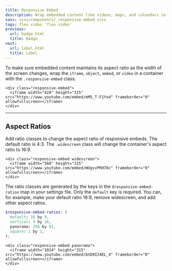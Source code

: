 ```yaml
---
title: Responsive Embed
description: Wrap embedded content like videos, maps, and calendars in a responsive embed container to maintain the correct aspect ratio regardless of screen size.
sass: scss/components/_responsive-embed.scss
tags: flex video 'flex video'
previous:
  url: badge.html
  title: Badge
next:
  url: label.html
  title: Label
---
```


To make sure embedded content maintains its aspect ratio as the width of the screen changes, wrap the `iframe`, `object`, `embed`, or `video` in a container with the `.responsive-embed` class.

```html_example
<div class="responsive-embed">
  <iframe width="420" height="315" src="https://www.youtube.com/embed/mM5_T-F1Yn4" frameborder="0" allowfullscreen></iframe>
</div>
```

---

## Aspect Ratios

Add ratio classes to change the aspect ratio of responsive embeds. The default ratio is 4:3. The `.widescreen` class will change the container's aspect ratio to 16:9.

```html_example
<div class="responsive-embed widescreen">
  <iframe width="560" height="315" src="https://www.youtube.com/embed/WUgvvPRH7Oc" frameborder="0" allowfullscreen></iframe>
</div>
```

The ratio classes are generated by the keys in the `$responsive-embed-ratios` map in your settings file. Only the `default` key is required. You can, for example, make your default ratio 16:9, remove widescreen, and add other aspect ratios.

```scss
$responsive-embed-ratios: (
  default: 16 by 9,
  vertical: 9 by 16,
  panorama: 256 by 81,
  square: 1 by 1,
);
```

```html_example
<div class="responsive-embed panorama">
  <iframe width="1024" height="315" src="https://www.youtube.com/embed/bnD9I24EL_4" frameborder="0" allowfullscreen></iframe>
</div>
```

